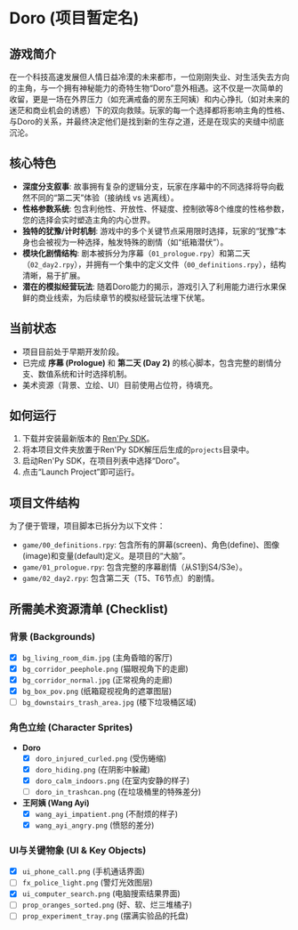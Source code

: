 # Doro (项目暂定名)

## 游戏简介

在一个科技高速发展但人情日益冷漠的未来都市，一位刚刚失业、对生活失去方向的主角，与一个拥有神秘能力的奇特生物“Doro”意外相遇。这不仅是一次简单的收留，更是一场在外界压力（如充满戒备的房东王阿姨）和内心挣扎（如对未来的迷茫和商业机会的诱惑）下的双向救赎。玩家的每一个选择都将影响主角的性格、与Doro的关系，并最终决定他们是找到新的生存之道，还是在现实的夹缝中彻底沉沦。

## 核心特色

* **深度分支叙事**: 故事拥有复杂的逻辑分支，玩家在序幕中的不同选择将导向截然不同的“第二天”体验（接纳线 vs 逃离线）。
* **性格参数系统**: 包含利他性、开放性、怀疑度、控制欲等8个维度的性格参数，您的选择会实时塑造主角的内心世界。
* **独特的犹豫/计时机制**: 游戏中的多个关键节点采用限时选择，玩家的“犹豫”本身也会被视为一种选择，触发特殊的剧情（如“纸箱潜伏”）。
* **模块化剧情结构**: 剧本被拆分为序幕（`01_prologue.rpy`）和第二天（`02_day2.rpy`），并拥有一个集中的定义文件（`00_definitions.rpy`），结构清晰，易于扩展。
* **潜在的模拟经营玩法**: 随着Doro能力的揭示，游戏引入了利用能力进行水果保鲜的商业线索，为后续章节的模拟经营玩法埋下伏笔。

## 当前状态

* 项目目前处于早期开发阶段。
* 已完成 **序幕 (Prologue)** 和 **第二天 (Day 2)** 的核心脚本，包含完整的剧情分支、数值系统和计时选择机制。
* 美术资源（背景、立绘、UI）目前使用占位符，待填充。

## 如何运行

1.  下载并安装最新版本的 [Ren'Py SDK](https://www.renpy.org/)。
2.  将本项目文件夹放置于Ren'Py SDK解压后生成的`projects`目录中。
3.  启动Ren'Py SDK，在项目列表中选择“Doro”。
4.  点击“Launch Project”即可运行。

## 项目文件结构

为了便于管理，项目脚本已拆分为以下文件：

* `game/00_definitions.rpy`: 包含所有的屏幕(screen)、角色(define)、图像(image)和变量(default)定义。是项目的“大脑”。
* `game/01_prologue.rpy`: 包含完整的序幕剧情（从S1到S4/S3e）。
* `game/02_day2.rpy`: 包含第二天（T5、T6节点）的剧情。

## 所需美术资源清单 (Checklist)

### 背景 (Backgrounds)
- [x] `bg_living_room_dim.jpg` (主角昏暗的客厅)
- [x] `bg_corridor_peephole.png` (猫眼视角下的走廊)
- [x] `bg_corridor_normal.jpg` (正常视角的走廊)
- [x] `bg_box_pov.png` (纸箱窥视视角的遮罩图层)
- [ ] `bg_downstairs_trash_area.jpg` (楼下垃圾桶区域)

### 角色立绘 (Character Sprites)
- **Doro**
    - [x] `doro_injured_curled.png` (受伤蜷缩)
    - [x] `doro_hiding.png` (在阴影中躲藏)
    - [x] `doro_calm_indoors.png` (在室内安静的样子)
    - [ ] `doro_in_trashcan.png` (在垃圾桶里的特殊差分)
- **王阿姨 (Wang Ayi)**
    - [x] `wang_ayi_impatient.png` (不耐烦的样子)
    - [x] `wang_ayi_angry.png` (愤怒的差分)

### UI与关键物象 (UI & Key Objects)
- [x] `ui_phone_call.png` (手机通话界面)
- [ ] `fx_police_light.png` (警灯光效图层)
- [x] `ui_computer_search.png` (电脑搜索结果界面)
- [ ] `prop_oranges_sorted.png` (好、软、烂三堆橘子)
- [ ] `prop_experiment_tray.png` (摆满实验品的托盘)
